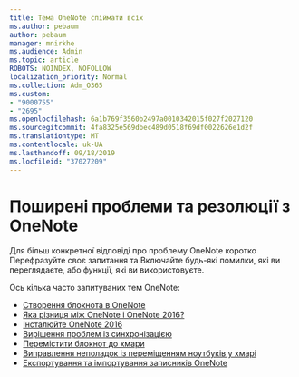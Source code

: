 ```yaml
---
title: Тема OneNote спіймати всіх
ms.author: pebaum
author: pebaum
manager: mnirkhe
ms.audience: Admin
ms.topic: article
ROBOTS: NOINDEX, NOFOLLOW
localization_priority: Normal
ms.collection: Adm_O365
ms.custom:
- "9000755"
- "2695"
ms.openlocfilehash: 6a1b769f3560b2497a0010342015f027f2027120
ms.sourcegitcommit: 4fa8325e569dbec489d0518f69df0022626e1d2f
ms.translationtype: MT
ms.contentlocale: uk-UA
ms.lasthandoff: 09/18/2019
ms.locfileid: "37027209"
---
```

# <a name="common-issues-and-resolutions-with-onenote"></a>Поширені проблеми та резолюції з OneNote

Для більш конкретної відповіді про проблему OneNote коротко Перефразуйте своє запитання та Включайте будь-які помилки, які ви переглядаєте, або функції, які ви використовуєте.

Ось кілька часто запитуваних тем OneNote:

- [Створення блокнота в OneNote](https://support.office.com/article/create-a-notebook-in-onenote-6be33cf9-f7c3-4421-9d74-469a259952d3)
- [Яка різниця між OneNote і OneNote 2016?](https://support.office.com/article/a624e692-b78b-4c09-b07f-46181958118f)
- [Інсталюйте OneNote 2016](https://support.office.com/article/c08068d8-b517-4464-9ff2-132cb9c45c08)
- [Вирішення проблем із синхронізацією](https://support.office.com/article/299495ef-66d1-448f-90c1-b785a6968d45)
- [Перемістити блокнот до хмари](https://support.office.com/article/d5c28b91-7b9c-45be-8f0c-529bdbba019a)
- [Виправлення неполадок із переміщенням ноутбуків у хмарі](https://support.office.com/article/70528107-11dc-4f3f-b695-b150059dfd78)
- [Експортування та імпортування записників OneNote](https://support.office.com/article/a4b60da5-8f33-464e-b1ba-b95ce540f309)